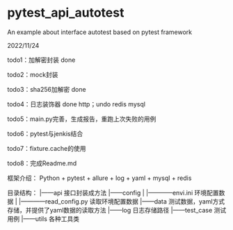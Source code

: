 # pytest_api_autotest
An example about interface autotest based on pytest framework


2022/11/24

todo1：加解密封装   done

todo2：mock封装

todo3：sha256加解密   done

todo4：日志装饰器       done http；undo redis mysql

todo5：main.py完善，生成报告，重跑上次失败的用例

todo6：pytest与jenkis结合

todo7：fixture.cache的使用

todo8：完成Readme.md


框架介绍：
 Python + pytest + allure + log + yaml + mysql + redis 
 
目录结构：
|——api                        接口封装成方法
|——config
|    |————envi.ini            环境配置数据
|    |————read_config.py      读取环境配置数据
|——data                       测试数据，yaml方式存储，并提供了yaml数据的读取方法
|——log                        日志存储路径
|——test_case                  测试用例
|——utils                      各种工具类
 
